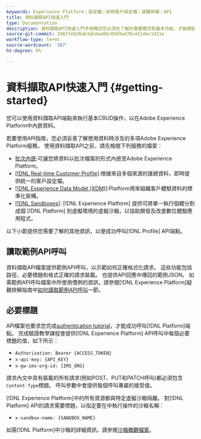 ```yaml
---
keywords: Experience Platform；設定檔；即時客戶設定檔；疑難排解；API
title: 資料擷取API快速入門
type: Documentation
description: 資料擷取API快速入門手冊概述您必須先了解的重要概念和基本功能，才能開始使用API將資料內嵌至Experience Platform。
source-git-commit: 19837e820ab3abdaa0bc8569ad78ce51dec1d21e
workflow-type: tm+mt
source-wordcount: '367'
ht-degree: 0%

---
```



# 資料擷取API快速入門 {#getting-started}

您可以使用資料擷取API端點來執行基本CRUD操作，以在Adobe Experience Platform中內嵌資料。

若要使用API指南，您必須妥善了解使用資料時涉及的多項Adobe Experience Platform服務。 使用資料擷取API之前，請先檢閱下列服務的檔案：

* [批次內嵌](./overview.md):可讓您將資料以批次檔案的形式內嵌至Adobe Experience Platform。
* [[!DNL Real-time Customer Profile]](../home.md):根據來自多個來源的匯總資料，即時提供統一的客戶設定檔。
* [[!DNL Experience Data Model (XDM)]](../../xdm/home.md):Platform用來組織客戶體驗資料的標準化架構。
* [[!DNL Sandboxes]](../../sandboxes/home.md): [!DNL Experience Platform] 提供可將單一執行個體分割成個 [!DNL Platform] 別虛擬環境的虛擬沙箱，以協助開發及改進數位體驗應用程式。

以下小節提供您需要了解的其他資訊，以便成功呼叫[!DNL Profile] API端點。

## 讀取範例API呼叫

資料擷取API檔案提供範例API呼叫，以示範如何正確格式化請求。 這些功能包括路徑、必要標題和格式正確的請求裝載。 也提供API回應中傳回的範例JSON。 如需範例API呼叫檔案中所使用慣例的資訊，請參閱[!DNL Experience Platform]疑難排解指南中[如何讀取範例API呼叫](../../landing/troubleshooting.md#how-do-i-format-an-api-request)一節。

## 必要標題

API檔案也要求您完成[authentication tutorial](https://www.adobe.com/go/platform-api-authentication-en)，才能成功呼叫[!DNL Platform]端點。 完成驗證教學課程會提供[!DNL Experience Platform] API呼叫中每個必要標題的值，如下所示：

* `Authorization: Bearer {ACCESS_TOKEN}`
* `x-api-key: {API_KEY}`
* `x-gw-ims-org-id: {IMS_ORG}`

請求內文中具有裝載的所有請求(例如POST、PUT和PATCH呼叫)都必須包含`Content-Type`標題。 呼叫參數中會提供每個呼叫專屬的接受值。

[!DNL Experience Platform]中的所有資源都與特定虛擬沙箱隔離。 對[!DNL Platform] API的請求需要標題，以指定要在中執行操作的沙箱名稱：

* `x-sandbox-name: {SANDBOX_NAME}`

如需[!DNL Platform]中沙箱的詳細資訊，請參閱[沙箱概觀檔案](../../sandboxes/home.md)。
